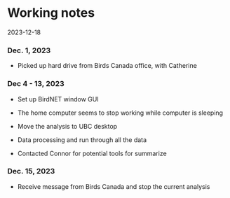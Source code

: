 Working notes
================
2023-12-18

### Dec. 1, 2023

- Picked up hard drive from Birds Canada office, with Catherine

### Dec 4 - 13, 2023

- Set up BirdNET window GUI

- The home computer seems to stop working while computer is sleeping

- Move the analysis to UBC desktop

- Data processing and run through all the data

- Contacted Connor for potential tools for summarize

### Dec. 15, 2023

- Receive message from Birds Canada and stop the current analysis
